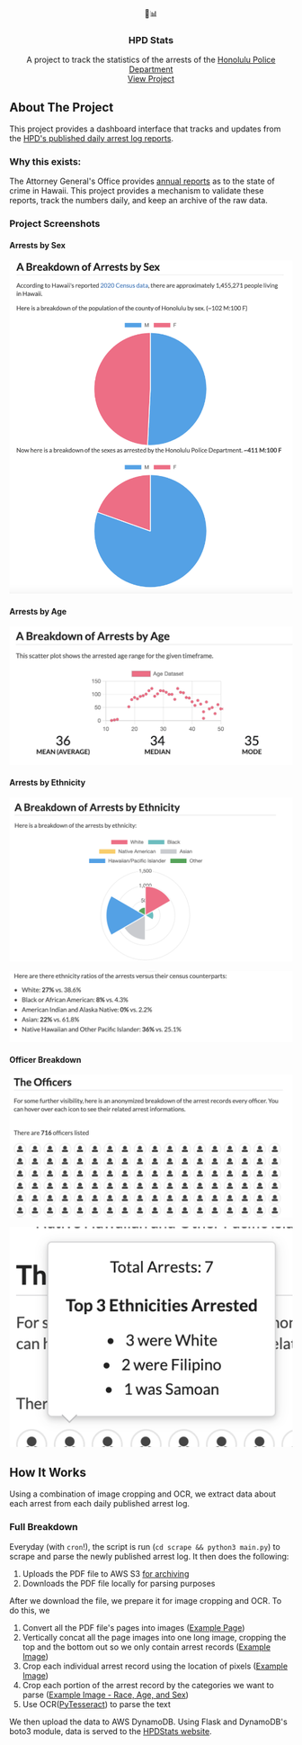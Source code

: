 <p align="center">
  👮📊

  <h3 align="center">HPD Stats</h3>

  <p align="center">
    A project to track the statistics of the arrests of the <a href="https://www.honolulupd.org/">Honolulu Police Department</a>
    <br />
    <a href="https://hpdstats.com">View Project</a>
</p>

<!-- ABOUT THE PROJECT -->
## About The Project

This project provides a dashboard interface that tracks and updates from the [HPD's published daily arrest log reports](https://www.honolulupd.org/information/arrest-logs/).

### Why this exists:
The Attorney General's Office provides [annual reports](https://ag.hawaii.gov/cpja/rs/cih/) as to the state of crime in Hawaii. This project provides a mechanism to validate these reports, track the numbers daily, and keep an archive of the raw data.

### Project Screenshots

#### Arrests by Sex

![Chart comparing arrests by Sex](docs/chart_compare_by_sex.png)

#### Arrests by Age

![Chart comparing arrests by Age](docs/chart_compare_by_age.png)

#### Arrests by Ethnicity

![Chart comparing arrests by Ethnicity](docs/chart_compare_by_ethnicity.png)

![Percentages of comparing arrests by Ethnicity](docs/percentages_compare_by_ethnicity.png)

#### Officer Breakdown

![Officer Breakdown](docs/officer_breakdown.png)

![Officer Breakdown Detailed View](docs/officer_breakdown_detail.png)

## How It Works

Using a combination of image cropping and OCR, we extract data about each arrest from each daily published arrest log.

### Full Breakdown

Everyday (with `cron`!), the script is run (`cd scrape && python3 main.py`) to scrape and parse the newly published arrest log. It then does the following:

1. Uploads the PDF file to AWS S3 [for archiving](https://hpdstats.com/archive)
2. Downloads the PDF file locally for parsing purposes

After we download the file, we prepare it for image cropping and OCR. To do this, we

1. Convert all the PDF file's pages into images ([Example Page](docs/2021-04-08_page_1.png))
2. Vertically concat all the page images into one long image, cropping the top and the bottom out so we only contain arrest records ([Example Image](docs/concat.png))
3. Crop each individual arrest record using the location of pixels ([Example Image](docs/record_10.png))
4. Crop each portion of the arrest record by the categories we want to parse ([Example Image - Race, Age, and Sex](docs/record_10_race_age_and_sex.png))
5. Use OCR([PyTesseract](https://pypi.org/project/pytesseract/)) to parse the text

We then upload the data to AWS DynamoDB. Using Flask and DynamoDB's boto3 module, data is served to the [HPDStats website](https://hpdstats.com/).
